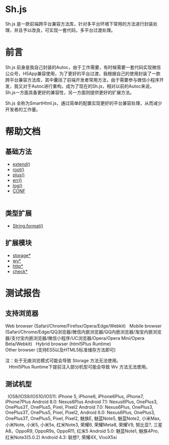 # Sh.js

Sh.js 是一款前端跨平台兼容方法库，针对多平台环境下常用的方法进行封装处理，并且予以改良，可实现一套代码，多平台过渡处理。
  
 
# 前言
Sh.js 前身是我自己封装的Autoc，由于工作需要，有时候需要一套代码实现微信公众号，H5App兼容使用，为了更好的平台过渡，我根据自己的使用封装了一款跨平台兼容方法库，其中囊括了前端开发者常用方法，由于需要参与微信小程序开发，我又对于Autoc进行重构，成为了现在的Sh.js，相对以前的Autoc来说，Sh.js一方面具备更好的兼容性，另一方面则提供更好的扩展方法。

Sh.js 全称为SmartHtml.js，通过简单的配置实现更好的平台兼容处理，从而减少开发者的工作量。

# 帮助文档
  
## 基础方法
- [extend()]()  
- [root()]()  
- [plus()]()  
- [err()]()  
- [log()]() 
- [CONF]()  
  
## 类型扩展
- [String.format()]()  
  
## 扩展模块
- [storage*]()  
- [wv*]()  
- [http*]()  
- [check*]()  
  
# 测试报告

## 支持浏览器
  
Web browser (Safari/Chrome/Firefox/Opera/Edge/Webkit)  
Mobile browser (Safari/Chrome/Edge/QQ浏览器/微信内嵌浏览器/QQ内嵌浏览器/淘宝内嵌浏览器/支付宝内嵌浏览器/微信小程序/UC浏览器/Opera/Opera Mini/Opera Beta/Webkit)  
Hybrid browser (html5Plus Runtime)  
Other browser (支持ES5以及HTML5标准储存方法即可)  

注：处于无痕浏览模式可能会导致 Storage 方法无法使用。  
    Html5Plus Runtime下提前注入部分机型可能会导致 Wv 方法无法使用。  
  
  
## 测试机型
  
IOS8/IOS9/IOS10/IOS11: iPhone 5, iPhone6, iPhone6Plus, iPhone7,  iPhone7Plus
Android 8.0: Nexus6Plus
Android 7.1: Nexus6Plus, OnePlus3, OnePlus3T, OnePlus5, Pixel, Pixel2
Android 7.0: Nexus6Plus, OnePlus3, OnePlus3T, OnePlus5, Pixel, Pixel2,
Android 6.0: Nexus6Plus, OnePlus3, OnePlus3T, OnePlus5, Pixel, Pixel2, 魅族E, 魅蓝Note5, 魅蓝Note2, 小米Max, 小米Note, 小米5, 小米5s, 红米Note3, 荣耀6, 荣耀Meta8, 荣耀V9, 努比亚?, 三星A8，OppoR9, OppoR9s, OppoR11, 红米5
Android 5.0: 魅蓝Note1, 魅族4Pro, 红米Note3(5.0.2)
Android 4.3: 联想?, 荣耀4X, VivoX5si






